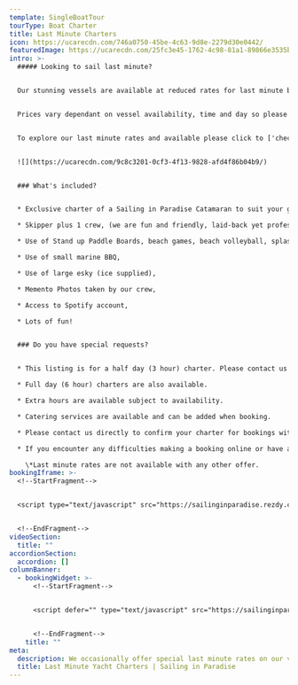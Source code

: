 ```yaml
---
template: SingleBoatTour
tourType: Boat Charter
title: Last Minute Charters
icon: https://ucarecdn.com/746a0750-45be-4c63-9d8e-2279d30e0442/
featuredImage: https://ucarecdn.com/25fc3e45-1762-4c98-81a1-89866e3535b3/
intro: >-
  ##### Looking to sail last minute?


  Our stunning vessels are available at reduced rates for last minute bookings which fit within our existing charter commitments.  You will be sailing on board one of Sailing in Paradise's beautiful sailing catamarans selected by us to suit your group size.     Bookings are available for groups of 1-14 guests or 15 - 30 guests.


  P﻿rices vary dependant on vessel availability, time and day so please so check a few options on the calendar or reach out directly if you require assistance organising a custom charter to suit your requirements.  


  To explore our last minute rates and available please click to ['check availability and book now'.](https://sailinginparadise.rezdy.com/catalog/412461/last-minute-charter-bookings)


  ![](https://ucarecdn.com/9c8c3201-0cf3-4f13-9828-afd4f86b04b9/)


  ### What's included?


  * Exclusive charter of a Sailing in Paradise Catamaran to suit your group size.  

  * Skipper plus 1 crew, (we are fun and friendly, laid-back yet professional) we promise you'll love us,

  * Use of Stand up Paddle Boards, beach games, beach volleyball, splash mat 

  * Use of small marine BBQ,

  * Use of large esky (ice supplied),

  * Memento Photos taken by our crew,

  * Access to Spotify account,

  * Lots of fun!


  ### Do you have special requests?


  * This listing is for a half day (3 hour) charter. Please contact us directly to enquire about an alternative charter time or duration.

  * Full day (6 hour) charters are also available.

  * Extra hours are available subject to availability.

  * Catering services are available and can be added when booking.

  * Please contact us directly to confirm your charter for bookings within the next 7 days.

  * If you encounter any difficulties making a booking online or have any special requests please contact us at info@sailinginparadise.com.au or call 0438 915 222 and we will be happy to help.

    \*Last minute rates are not available with any other offer.
bookingIframe: >-
  <!--StartFragment-->


  <script type="text/javascript" src="https://sailinginparadise.rezdy.com/pluginJs?script=modal"></script> <a id="button-booking" class="button-booking rezdy rezdy-modal" href="https://sailinginparadise.rezdy.com/productsCalendar/412461?iframe=true" style="background: rgb(24, 60, 133); border: 1px solid rgb(24, 60, 133); color: rgb(255, 255, 255); font: bold 14px / 1 &quot;Helvetica Neue&quot;, Helvetica, Arial, sans-serif; padding: 12px 15px; text-align: center; width: 160px; display: block; text-decoration: none; cursor: pointer;">Check Availability and BOOK NOW</a>


  <!--EndFragment-->
videoSection:
  title: ""
accordionSection:
  accordion: []
columnBanner:
  - bookingWidget: >-
      <!--StartFragment-->


      <script defer="" type="text/javascript" src="https://sailinginparadise.rezdy.com/pluginJs"></script> <iframe seamless="" width="100%" height="1000px" frameborder="0" class="rezdy" src="https://sailinginparadise.rezdy.com/catalog/285987/christmas-parties?iframe=true"></iframe>


      <!--EndFragment-->
    title: ""
meta:
  description: We occasionally offer special last minute rates on our vessels
  title: Last Minute Yacht Charters | Sailing in Paradise
---
```

